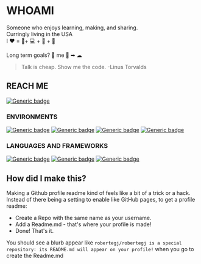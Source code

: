 # WHOAMI
Someone who enjoys learning, making, and sharing.  
Curringly living in the USA  
I ❤️ = 🎸+ 💻 + 🦜 + 🥁

Long term goals? 💾 me 🧑 ➡ ☁ 

> Talk is cheap. Show me the code. 
> -Linus Torvalds 

## REACH ME
[![Generic badge](https://img.shields.io/badge/LinkedIn-0077B5?style=for-the-badge&logo=linkedin&logoColor=white)](https://www.linkedin.com/in/robert-guidry/)

### ENVIRONMENTS
[![Generic badge](https://img.shields.io/badge/Linux-FCC624?style=for-the-badge&logo=linux&logoColor=black)](https://www.kernel.org/)
[![Generic badge](https://img.shields.io/badge/Amazon_AWS-232F3E?style=for-the-badge&logo=amazon-aws&logoColor=white)](https://www.kernel.org/)
[![Generic badge](https://img.shields.io/badge/Google_Cloud-4285F4?style=for-the-badge&logo=google-cloud&logoColor=white)](https://www.kernel.org/)
[![Generic badge](https://img.shields.io/badge/microsoft%20azure-0089D6?style=for-the-badge&logo=microsoft-azure&logoColor=white)](https://www.kernel.org/)

### LANGUAGES AND FRAMEWORKS
[![Generic badge](https://img.shields.io/badge/Python-FFD43B?style=for-the-badge&logo=python&logoColor=darkgreen)](https://www.kernel.org/)
[![Generic badge](https://img.shields.io/badge/JavaScript-F7DF1E?style=for-the-badge&logo=javascript&logoColor=black)](https://www.kernel.org/)
[![Generic badge](https://img.shields.io/badge/Node.js-339933?style=for-the-badge&logo=nodedotjs&logoColor=white)](https://www.kernel.org/)


## How did I make this?
Making a Github profile readme kind of feels like a bit of a trick or a hack.  
Instead of there being a setting to enable like GitHub pages, to get a profile readme:  
- Create a Repo with the same name as your username.   
- Add a Readme.md - that's where your profile is made!  
- Done! That's it.

You should see a blurb appear like `robertegj/robertegj is a special repository: its README.md will appear on your profile!` when you go to create the Readme.md  
